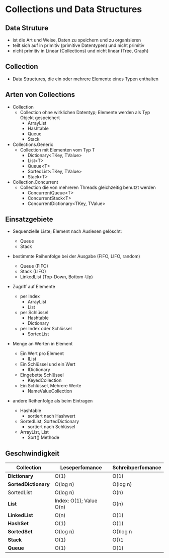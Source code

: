 # Collections und Data Structures

## Data Struture

- ist die Art und Weise, Daten zu speichern und zu organisieren
- teilt sich auf in primitiv (primitive Datentypen) und nicht primitiv
- nicht primitiv in Linear (Collections) und nicht linear (Tree, Graph)

## Collection

- Data Structures, die ein oder mehrere Elemente eines Typen enthalten

## Arten von Collections

- Collection
  - Collection ohne wirklichen Datentyp; Elemente werden als Typ Objekt gespeichert
    - ArrayList
    - Hashtable
    - Queue
    - Stack
- Collections.Generic
  - Collection mit Elementen vom Typ T
    - Dictionary<TKey, TValue>
    - List\<T>
    - Queue\<T>
    - SortedList<TKey, TValue>
    - Stack\<T>
- Collection.Concurrent
  - Collection die von mehreren Threads gleichzeitig benutzt werden
    - ConcurrentQueue\<T>
    - ConcurrentStack\<T>
    - ConcurrentDictionary<TKey, TValue>

## Einsatzgebiete

- Sequenzielle Liste; Element nach Auslesen gelöscht:
  - Queue
  - Stack
- bestimmte Reihenfolge bei der Ausgabe (FIFO, LIFO, random)
  - Queue (FIFO)
  - Stack (LIFO)
  - LinkedList (Top-Down, Bottom-Up)
- Zugriff auf Elemente
  - per Index
    - ArrayList
    - List
  - per Schlüssel
    - Hashtable
    - Dictionary
  - per Index oder Schlüssel
    - SortedList

- Menge an Werten in Element
  - Ein Wert pro Element
    - IList
  - Ein Schlüssel und ein Wert
    - IDictionary
  - Eingebette Schlüssel
    - KeyedCollection
  - Ein Schlüssel, Mehrere Werte
    - NameValueCollection
- andere Reihenfolge als beim Eintragen
  - Hashtable
    - sortiert nach Hashwert
  - SortedList, SortedDictionary
    - sortiert nach Schlüssel
  - ArrayList, List
    - Sort() Methode

## Geschwindigkeit

| **Collection**       | **Leseperfomance**      | **Schreibperfomance** |
| -------------------- | ----------------------- | --------------------- |
| **Dictionary**       | O(1)                    | O(1)                  |
| **SortedDictionary** | O(log n)                | O(log n)              |
| SortedList           | O(log n)                | O(n)                  |
| **List**             | Index: O(1); Value O(n) | O(n)                  |
| **LinkedList**       | O(n)                    | O(1)                  |
| **HashSet**          | O(1)                    | O(1)                  |
| **SortedSet**        | O(log n)                | O()log n              |
| **Stack**            | O(1)                    | O()1                  |
| **Queue**            | O(1)                    | O(1)                  |
